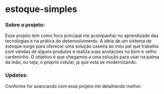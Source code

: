 ﻿# estoque-simples
### Sobre o projeto: 
Esse projeto tem como foco principal me acompanhar no aprendizado das tecnologias e na prática do desenvolvimento. A idéia de um sistema de estoque surge para oferecer uma solução caseira ao meu pai que trabalha com vendas de alguns produtos e realiza suas anotações no bom e velho cardeninho. O objetivo é que chegamos a uma solução para usar na palma da mão, ou seja, o próprio celular, ja que esta se modernizando. 

### Updates: 
Conforme for avancando com esse projeto irei detalhando melhor.
